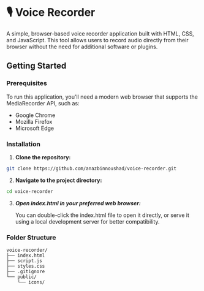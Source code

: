 # 🎙️ Voice Recorder

A simple, browser-based voice recorder application built with HTML, CSS, and JavaScript. This tool allows users to record audio directly from their browser without the need for additional software or plugins.

## Getting Started

### Prerequisites

To run this application, you'll need a modern web browser that supports the MediaRecorder API, such as:

- Google Chrome
- Mozilla Firefox
- Microsoft Edge

### Installation

1. **Clone the repository:**

  ```bash
  git clone https://github.com/anazbinnoushad/voice-recorder.git
  ```
2. **Navigate to the project directory:**

  ```bash
  cd voice-recorder
  ```
3. ***Open index.html in your preferred web browser:***

   You can double-click the index.html file to open it directly, or serve it using a local development server for better compatibility.


### Folder Structure

```pgsql
voice-recorder/
├── index.html
├── script.js
├── styles.css
├── .gitignore
└── public/
    └── icons/
```